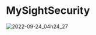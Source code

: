 # MySightSecurity
![2022-09-24_04h24_27](https://user-images.githubusercontent.com/113958064/192096251-2889445e-1b76-498f-a133-124c3833851a.png)
